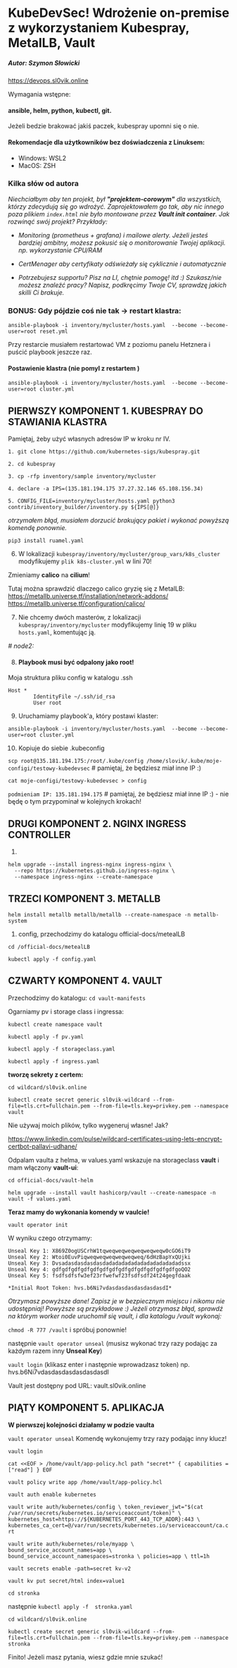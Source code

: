 # KubeDevSec! Wdrożenie on-premise z wykorzystaniem Kubespray, MetalLB, Vault
##### Autor: Szymon Słowicki

https://devops.sl0vik.online


Wymagania wstępne:

#### ansible, helm, python, kubectl, git.

Jeżeli bedzie brakować jakiś paczek, kubespray upomni się o nie. 


#### Rekomendacje dla użytkowników bez doświadczenia z Linuksem:

- Windows: WSL2
- MacOS: ZSH

### Kilka słów od autora



*Niechciałbym aby ten projekt, był **"projektem-corowym"** dla wszystkich, którzy zdecydują się go wdrożyć. Zaprojektowałem go tak, aby nic innego poza plikiem `index.html` nie było montowane przez **Vault init container**. Jak rozwinąć swój projekt? Przykłady:*

- *Monitoring (prometheus + grafana) i  mailowe alerty. Jeżeli jesteś bardziej ambitny, możesz pokusić się o monitorowanie Twojej aplikacji. np. wykorzystanie CPU/RAM* 

- *CertMenager aby certyfikaty odświeżały się cyklicznie i automatycznie* 

- *Potrzebujesz supportu? Pisz na LI, chętnie pomogę! itd :) 
Szukasz/nie możesz znaleźć pracy? Napisz, podkręcimy Twoje CV, sprawdzę jakich skilli Ci brakuje.*

### BONUS: Gdy pójdzie coś nie tak -> restart klastra:


`ansible-playbook -i inventory/mycluster/hosts.yaml  --become --become-user=root reset.yml`

Przy restarcie musiałem restartować VM z poziomu panelu Hetznera i puścić playbook jeszcze raz.

#### Postawienie klastra (nie pomyl z restartem )

`ansible-playbook -i inventory/mycluster/hosts.yaml  --become --become-user=root cluster.yml`


## PIERWSZY KOMPONENT 1. KUBESPRAY DO STAWIANIA KLASTRA

Pamiętaj, żeby użyć własnych adresów IP w kroku nr IV. 

```
1. git clone https://github.com/kubernetes-sigs/kubespray.git

2. cd kubespray

3. cp -rfp inventory/sample inventory/mycluster

4. declare -a IPS=(135.181.194.175 37.27.32.146 65.108.156.34)

5. CONFIG_FILE=inventory/mycluster/hosts.yaml python3 contrib/inventory_builder/inventory.py ${IPS[@]}

```

*otrzymałem błąd, musiałem dorzucić brakujący pakiet i wykonać powyższą komendę ponownie.*

`pip3 install ruamel.yaml`

6. W lokalizacji `kubespray/inventory/mycluster/group_vars/k8s_cluster` modyfikujemy `plik k8s-cluster.yml` w lini 70!

Zmieniamy **calico** na **cilium**!

Tutaj można sprawdzić dlaczego calico gryzię się z MetalLB:
https://metallb.universe.tf/installation/network-addons/
https://metallb.universe.tf/configuration/calico/


7. Nie chcemy dwóch masterów, z lokalizacji `kubespray/inventory/mycluster` modyfikujemy linię 19 w pliku `hosts.yaml`, komentując ją. 

*# node2:*

8. #### Playbook musi być odpalony jako root! 

Moja struktura pliku config w katalogu .ssh
```
Host *
        IdentityFile ~/.ssh/id_rsa
        User root

```
9. Uruchamiamy playbook'a, który postawi klaster:

`ansible-playbook -i inventory/mycluster/hosts.yaml  --become --become-user=root cluster.yml`


10. Kopiuje do siebie .kubeconfig



`scp root@135.181.194.175:/root/.kube/config /home/slovik/.kube/moje-configi/testowy-kubedevsec` # pamiętaj, że będziesz miał inne IP :) 


`cat moje-configi/testowy-kubedevsec > config`

`podmieniam IP: 135.181.194.175` # pamiętaj, że będziesz miał inne IP :)  - nie będę o tym przypominał w kolejnych krokach! 


## DRUGI KOMPONENT 2. NGINX INGRESS CONTROLLER 


1.
```
helm upgrade --install ingress-nginx ingress-nginx \
  --repo https://kubernetes.github.io/ingress-nginx \
  --namespace ingress-nginx --create-namespace
```


## TRZECI KOMPONENT 3. METALLB 


`helm install metallb metallb/metallb --create-namespace -n metallb-system`

1. config, przechodzimy do katalogu official-docs/metealLB

`cd /official-docs/metealLB`

`kubectl apply -f config.yaml`


## CZWARTY KOMPONENT 4. VAULT 

Przechodzimy do katalogu:
`cd vault-manifests`

Ogarniamy pv i storage class i ingressa:

`kubectl create namespace vault` 

`kubectl apply -f pv.yaml`

`kubectl apply -f storageclass.yaml`

`kubectl apply -f ingress.yaml`

**tworzę sekrety z certem:**

`cd wildcard/sl0vik.online`

`kubectl create secret generic sl0vik-wildcard --from-file=tls.crt=fullchain.pem --from-file=tls.key=privkey.pem --namespace vault`


Nie używaj moich plików, tylko wygeneruj własne! Jak? 

https://www.linkedin.com/pulse/wildcard-certificates-using-lets-encrypt-certbot-pallavi-udhane/

Odpalam vaulta z helma, w values.yaml wskazuje na storageclass **vault** i mam włączony **vault-ui**:

`cd official-docs/vault-helm`

`helm upgrade --install vault hashicorp/vault --create-namespace -n vault -f values.yaml` 

**Teraz mamy do wykonania komendy w vaulcie!**


`vault operator init`

W wyniku czego otrzymamy:

```
Unseal Key 1: X869Z0ogUSCrhW1tqweqweqweqweqweqweqw0cGO6iT9
Unseal Key 2: Wtoi0EuvPiqweqweqweqweqweqweq/6dHzBapYxQUjki
Unseal Key 3: Dvsadasdasdasdasdadadadadadadadadadadadadssx
Unseal Key 4: gdfgdfgdfgdfgdfgdfgdfgdfgdfgdfgdfgdfgdfgoQO2
Unseal Key 5: fsdfsdfsfw3ef23rfwefwf23fsdfsdf24t24gegfdaak

*Initial Root Token: hvs.b6Ni7vdasdasdasdasdasdasdI*
```

*Otrzymasz powyższe dane! Zapisz je w bezpiecznym miejscu i nikomu nie udostępniaj! Powyższe są przykładowe :) 
Jeżeli otrzymasz błąd, sprawdź na którym worker node uruchomił się vault, i dla katalogu /vault wykonaj:*

`chmod -R 777 /vault` i spróbuj ponownie! 

następnie `vault operator unseal` (musisz wykonać trzy razy podając za każdym razem inny **Unseal Key**)

`vault login` (klikasz enter i następnie wprowadzasz token) np. hvs.b6Ni7vdasdasdasdasdasdasdI


Vault jest dostępny pod URL: vault.sl0vik.online





## PIĄTY KOMPONENT 5. APLIKACJA 


**W pierwszej kolejności działamy w podzie vaulta**


`vault operator unseal`
Komendę wykonujemy trzy razy podając inny klucz! 

`vault login`


`cat <<EOF > /home/vault/app-policy.hcl
path "secret*" {
  capabilities = ["read"]
}
EOF`

`vault policy write app /home/vault/app-policy.hcl`


`vault auth enable kubernetes`

`vault write auth/kubernetes/config \
   token_reviewer_jwt="$(cat /var/run/secrets/kubernetes.io/serviceaccount/token)" \
   kubernetes_host=https://${KUBERNETES_PORT_443_TCP_ADDR}:443 \
   kubernetes_ca_cert=@/var/run/secrets/kubernetes.io/serviceaccount/ca.crt`

`vault write auth/kubernetes/role/myapp \
   bound_service_account_names=app \
   bound_service_account_namespaces=stronka \
   policies=app \
   ttl=1h`


`vault secrets enable -path=secret kv-v2`

`vault kv put secret/html index=value1`


`cd stronka`

następnie `kubectl apply -f  stronka.yaml`


`cd wildcard/sl0vik.online`

`kubectl create secret generic sl0vik-wildcard --from-file=tls.crt=fullchain.pem --from-file=tls.key=privkey.pem --namespace stronka`


Finito! Jeżeli masz pytania, wiesz gdzie mnie szukać! 
